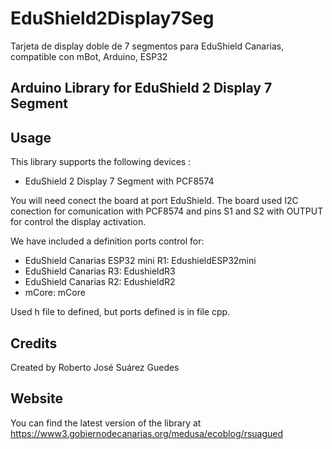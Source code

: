 # EduShield2Display7Seg
Tarjeta de display doble de 7 segmentos para EduShield Canarias, compatible con mBot, Arduino, ESP32

## Arduino Library for EduShield 2 Display 7 Segment
## Usage

This library supports the following devices :


* EduShield 2 Display 7 Segment with PCF8574

You will need conect the board at port EduShield. The board used I2C conection 
for comunication with PCF8574 and pins S1 and S2 with OUTPUT for control the display activation.

We have included a definition ports control for:
* EduShield Canarias ESP32  mini R1: 	EdushieldESP32mini
* EduShield Canarias R3:			EdushieldR3
* EduShield Canarias R2:			EdushieldR2
* mCore:					mCore

Used h file to defined, but ports defined is in file cpp.

## Credits
Created by Roberto José Suárez Guedes

## Website

You can find the latest version of the library at
https://www3.gobiernodecanarias.org/medusa/ecoblog/rsuagued
